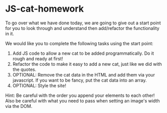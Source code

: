 # JS-cat-homework


To go over what we have done today, we are going to give out a start point for you to look through and understand then add/refactor the functionality in it.

We would like you to complete the following tasks using the start point:

1. Add JS code to allow a new cat to be added programmatically. Do it rough and ready at first!
2. Refactor the code to make it easy to add a new cat, just like we did with the quotes.
3. OPTIONAL: Remove the cat data in the HTML and add them via your javascript. If you want to be fancy, put the cat data into an array.
4. OPTIONAL: Style the site!

Hint: Be careful with the order you append your elements to each other!
Also be careful with what you need to pass when setting an image's width via the DOM.

